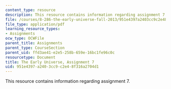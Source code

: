 ```yaml
---
content_type: resource
description: This resource contains information regarding assignment 7.
file: /courses/8-286-the-early-universe-fall-2013/951e4397a2403cc9c2e48f316a2704d1_MIT8_286F13_ps7.pdf
file_type: application/pdf
learning_resource_types:
- Assignments
ocw_type: OCWFile
parent_title: Assignments
parent_type: CourseSection
parent_uid: ffd3ae41-e2e5-258b-659e-16bc1fe96c0c
resourcetype: Document
title: The Early Universe, Assignment 7
uid: 951e4397-a240-3cc9-c2e4-8f316a2704d1
---
```

This resource contains information regarding assignment 7.